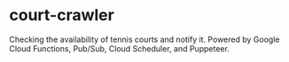 # court-crawler
Checking the availability of tennis courts and notify it.
Powered by Google Cloud Functions, Pub/Sub, Cloud Scheduler, and Puppeteer.
